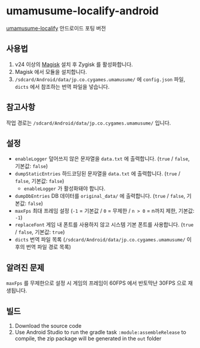 # umamusume-localify-android
[umamusume-localify](https://github.com/GEEKiDoS/umamusume-localify) 안드로이드 포팅 버전

## 사용법
1. v24 이상의 [Magisk](https://github.com/topjohnwu/Magisk) 설치 후 Zygisk 를 활성화합니다.
2. Magisk 에서 모듈을 설치합니다.
3. `/sdcard/Android/data/jp.co.cygames.umamusume/` 에 `config.json` 파일, `dicts` 에서 참조하는 번역 파일을 넣습니다.

## 참고사항
작업 경로는 `/sdcard/Android/data/jp.co.cygames.umamusume/` 입니다.

## 설정
- `enableLogger` 덮어쓰지 않은 문자열을 `data.txt` 에 출력합니다. (`true` / `false`, 기본값: `false`)
- `dumpStaticEntries` 하드코딩된 문자열을 `data.txt` 에 출력합니다. (`true` / `false`, 기본값: `false`)
  - `enableLogger` 가 활성화돼야 합니다.
- `dumpDbEntries` DB 데이터를 `original_data/` 에 출력합니다. (`true` / `false`, 기본값: `false`)
- `maxFps` 최대 프레임 설정 (`-1` = 기본값 / `0` = 무제한 / `n > 0` = n까지 제한, 기본값: `-1`)
- `replaceFont` 게임 내 폰트를 사용하지 않고 시스템 기본 폰트를 사용합니다. (`true` / `false`, 기본값: `true`)
- `dicts` 번역 파일 목록 (`/sdcard/Android/data/jp.co.cygames.umamusume/` 이후의 번역 파일 경로 목록)

## 알려진 문제
`maxFps` 를 무제한으로 설정 시 게임의 프레임이 60FPS 에서 반토막난 30FPS 으로 재생됩니다.

## 빌드
1. Download the source code
2. Use Android Studio to run the gradle task `:module:assembleRelease` to compile, the zip package will be generated in the `out` folder